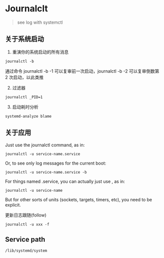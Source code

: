 # Journalclt
> see log with systemctl

## 关于系统启动
1. 重演你的系统启动的所有消息
```shell
journalctl -b
```
通过命令 journalctl -b -1 可以复审前一次启动，journalctl -b -2 可以复审倒数第 2 次启动，以此类推

2. 过滤器
```shell
journalctl _PID=1
```

3. 启动耗时分析
```shell
systemd-analyze blame
```

## 关于应用
Just use the journalctl command, as in:
```
journalctl -u service-name.service
```

Or, to see only log messages for the current boot:
```
journalctl -u service-name.service -b
```

For things named <something>.service, you can actually just use <something>, as in:
```
journalctl -u service-name
```
But for other sorts of units (sockets, targets, timers, etc), you need to be explicit.

更新日志跟随(follow)
```
journalctl -u xxx -f
```


## Service path
```
/lib/systemd/system
```
